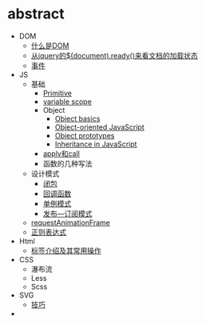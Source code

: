 # abstract
* DOM
  * [什么是DOM](/DOM/什么是DOM.md)
  * [从jquery的$(document).ready()来看文档的加载状态](/DOM/文档的加载状态.md)
  * [事件](/DOM/event.md)
* JS
  * 基础
    * [Primitive](/JS/Primitive.md)
    * [variable scope](/JS/variable_scope.md)
    * Object
      * [Object basics](/JS/Object_basics.md)
      * [Object-oriented JavaScript](/JS/Object-oriented_JavaScript.md)
      * [Object prototypes](/JS/Object_prototypes.md)
      * [Inheritance in JavaScript](/JS/Inheritance.md)
    * [apply和call](/JS/apply和call.md)
    * 函数的几种写法
  * 设计模式
    * [闭包](/JS/闭包.md)
    * [回调函数](/JS/callback.md)
    * [单例模式](/JS/单例模式.md)
    * [发布—订阅模式](/JS/JavaScript设计模式——发布订阅模式.md)
  * [requestAnimationFrame](/JS/requestAnimationFrame.md)
  * [正则表达式](/JS/正则表达式.md)
* Html
  * [标签介绍及其常用操作](/HTML_tag/select.md)
* CSS
  * 瀑布流
  * Less
  * Scss
* SVG
  * [技巧](/SVG/)
* 